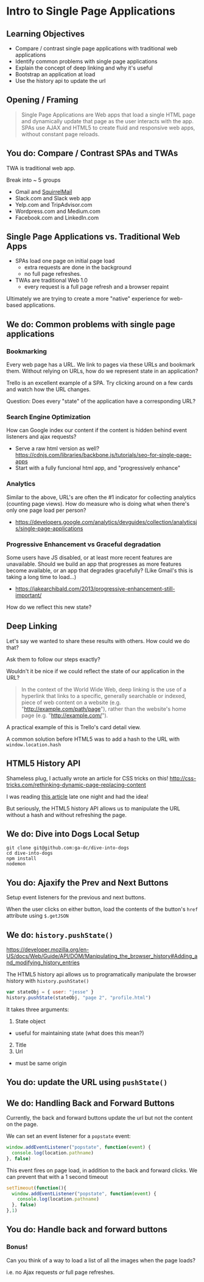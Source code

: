# Intro to Single Page Applications

## Learning Objectives

- Compare / contrast single page applications with traditional web applications
- Identify common problems with single page applications
- Explain the concept of deep linking and why it's useful
- Bootstrap an application at load
- Use the history api to update the url

## Opening / Framing

>Single Page Applications are Web apps that load a single HTML page
and dynamically update that page as the user interacts with the app. SPAs use AJAX and
HTML5 to create fluid and responsive web apps, without constant page reloads.

## You do: Compare / Contrast SPAs and TWAs

TWA is traditional web app.

Break into ~ 5 groups

- Gmail and [SquirrelMail](https://www.softaculous.com/demos/SquirrelMail)
- Slack.com and Slack web app
- Yelp.com and TripAdvisor.com
- Wordpress.com and Medium.com
- Facebook.com and LinkedIn.com

## Single Page Applications vs. Traditional Web Apps

- SPAs load one page on initial page load
  -  extra requests are done in the background
  -  no full page refreshes.
- TWAs are traditional Web 1.0
  - every request is a full page refresh and a browser repaint

Ultimately we are trying to create a more "native" experience for web-based applications.

## We do: Common problems with single page applications

### Bookmarking

Every web page has a URL. We link to pages via these URLs and bookmark them. Without relying on URLs, how
do we represent state in an application?

Trello is an excellent example of a SPA. Try clicking around on a few cards and
watch how the URL changes.

Question: Does every "state" of the application have a corresponding URL?

### Search Engine Optimization

How can Google index our content if the content is hidden behind event listeners and ajax requests?

- Serve a raw html version as well? https://cdnjs.com/libraries/backbone.js/tutorials/seo-for-single-page-apps
- Start with a fully funcional html app, and "progressively enhance"

### Analytics

Similar to the above, URL's are often the #1 indicator for collecting analytics (counting page views). How do measure
who is doing what when there's only one page load per person?

- https://developers.google.com/analytics/devguides/collection/analyticsjs/single-page-applications

### Progressive Enhancement vs Graceful degradation

Some users have JS disabled, or at least more recent features are unavailable. Should we build an app
that progresses as more features become available, or an app that degrades gracefully? (Like Gmail's this is taking a long time to load...)

- https://jakearchibald.com/2013/progressive-enhancement-still-important/

How do we reflect this new state?

## Deep Linking

Let's say we wanted to share these results with others. How could we do that? 

Ask them to follow our steps exactly? 

Wouldn't it be nice if we could reflect the state of our application in the URL?

>In the context of the World Wide Web, deep linking is the use of a hyperlink that links to a specific, generally searchable or indexed, piece of web content on a website (e.g. "http://example.com/path/page"), rather than the website's home page (e.g. "http://example.com/").

A practical example of this is Trello's card detail view.

A common solution before HTML5 was to add a hash to the URL with `window.location.hash`

## HTML5 History API

Shameless plug, I actually wrote an article for CSS tricks on this! http://css-tricks.com/rethinking-dynamic-page-replacing-content

I was reading [this article](http://diveintohtml5.info/history.html) late one night and had the idea!

But seriously, the HTML5 history API allows us to manipulate the URL without a hash and without refreshing the page.

## We do: Dive into Dogs Local Setup

    git clone git@github.com:ga-dc/dive-into-dogs
    cd dive-into-dogs
    npm install
    nodemon

## You do: Ajaxify the Prev and Next Buttons

Setup event listeners for the previous and next buttons.

When the user clicks on either button, load the contents of the button's `href` attribute using `$.getJSON`

## We do: `history.pushState()`

https://developer.mozilla.org/en-US/docs/Web/Guide/API/DOM/Manipulating_the_browser_history#Adding_and_modifying_history_entries

The HTML5 history api allows us to programatically manipulate the browser history with `history.pushState()`

```js
var stateObj = { user: "jesse" }
history.pushState(stateObj, "page 2", "profile.html")
```

It takes three arguments:

1. State object
  - useful for maintaining state (what does this mean?)
2. Title
3. Url
  - must be same origin

## You do: update the URL using `pushState()`

## We do: Handling Back and Forward Buttons

Currently, the back and forward buttons update the url but not the content on the page. 

We can set an event listener for a `popstate` event:

```js
window.addEventListener("popstate", function(event) {
  console.log(location.pathname)
}, false)
```

This event fires on page load, in addition to the back and forward clicks. We can prevent that
with a 1 second timeout

```js
setTimeout(function(){
  window.addEventListener("popstate", function(event) {
    console.log(location.pathname)
  }, false)
},1)
```

## You do: Handle back and forward buttons

### Bonus! 

Can you think of a way to load a list of all the images when the page loads?

i.e. no Ajax requests *or* full page refreshes.
